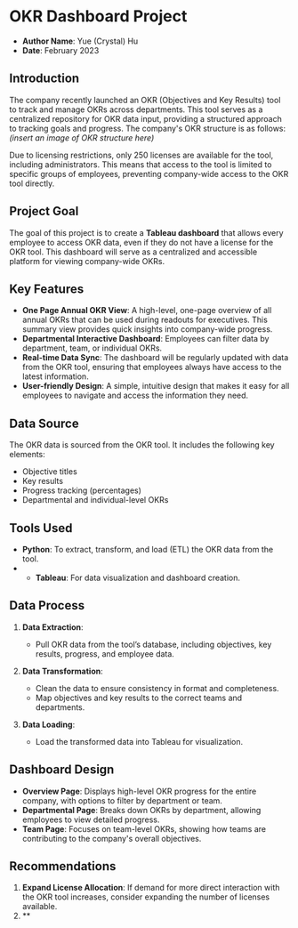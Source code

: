 # OKR Dashboard Project

- **Author Name**: Yue (Crystal) Hu
- **Date**: February 2023
 
## Introduction
The company recently launched an OKR (Objectives and Key Results) tool to track and manage OKRs across departments. This tool serves as a centralized repository for OKR data input, providing a structured approach to tracking goals and progress. The company's OKR structure is as follows:  
*(insert an image of OKR structure here)*

Due to licensing restrictions, only 250 licenses are available for the tool, including administrators. This means that access to the tool is limited to specific groups of employees, preventing company-wide access to the OKR tool directly.

## Project Goal
The goal of this project is to create a **Tableau dashboard** that allows every employee to access OKR data, even if they do not have a license for the OKR tool. This dashboard will serve as a centralized and accessible platform for viewing company-wide OKRs.

## Key Features
- **One Page Annual OKR View**: A high-level, one-page overview of all annual OKRs that can be used during readouts for executives. This summary view provides quick insights into company-wide progress.
- **Departmental Interactive Dashboard**: Employees can filter data by department, team, or individual OKRs.
- **Real-time Data Sync**: The dashboard will be regularly updated with data from the OKR tool, ensuring that employees always have access to the latest information.
- **User-friendly Design**: A simple, intuitive design that makes it easy for all employees to navigate and access the information they need.

## Data Source
The OKR data is sourced from the OKR tool. It includes the following key elements:
- Objective titles
- Key results
- Progress tracking (percentages)
- Departmental and individual-level OKRs

## Tools Used
- **Python**: To extract, transform, and load (ETL) the OKR data from the tool.
- - **Tableau**: For data visualization and dashboard creation.

## Data Process
1. **Data Extraction**:
   - Pull OKR data from the tool’s database, including objectives, key results, progress, and employee data.
   
2. **Data Transformation**:
   - Clean the data to ensure consistency in format and completeness.
   - Map objectives and key results to the correct teams and departments.

3. **Data Loading**:
   - Load the transformed data into Tableau for visualization.

## Dashboard Design
- **Overview Page**: Displays high-level OKR progress for the entire company, with options to filter by department or team.
- **Departmental Page**: Breaks down OKRs by department, allowing employees to view detailed progress.
- **Team Page**: Focuses on team-level OKRs, showing how teams are contributing to the company's overall objectives.

## Recommendations
1. **Expand License Allocation**: If demand for more direct interaction with the OKR tool increases, consider expanding the number of licenses available.
2. **
